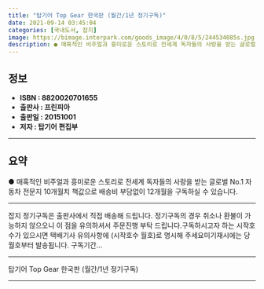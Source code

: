```yaml
---
title: "탑기어 Top Gear 한국판 (월간/1년 정기구독)"
date: 2021-09-14 03:45:04
categories: [국내도서, 잡지]
image: https://bimage.interpark.com/goods_image/4/0/8/5/244534085s.jpg
description: ● 매혹적인 비주얼과 흥미로운 스토리로 전세계 독자들의 사랑을 받는 글로벌 No.1 자동차 전문지 10개월치 책값으로 배송비 부담없이 12개월을 구독하실 수 있습니다.
---
```


## **정보**

- **ISBN : 8820020701655**
- **출판사 : 프린피아**
- **출판일 : 20151001**
- **저자 : 탑기어 편집부**

------



## **요약**

●  매혹적인 비주얼과 흥미로운 스토리로 전세계 독자들의 사랑을 받는 글로벌 No.1 자동차 전문지 10개월치 책값으로 배송비 부담없이 12개월을 구독하실 수 있습니다.

------

잡지 정기구독은 출판사에서 직접 배송해 드립니다. 정기구독의 경우 취소나 환불이 가능하지 않으오니 이 점을 유의하셔서 주문진행 부탁 드립니다.구독하시고자 하는 시작호수가 있으시면 택배기사 유의사항에 (시작호수 월호)로 명시해 주세요미기재시에는 당월호부터 발송됩니다. 구독기간... 

------


탑기어 Top Gear 한국판 (월간/1년 정기구독) 

------


